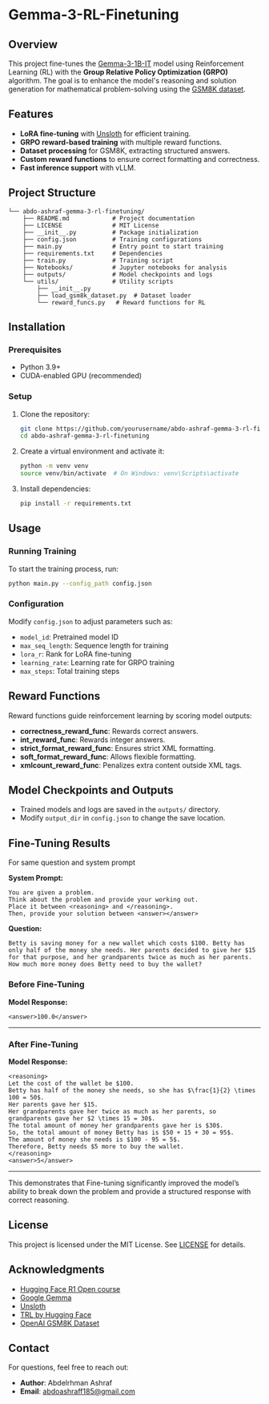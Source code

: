 # Gemma-3-RL-Finetuning

## Overview
This project fine-tunes the [Gemma-3-1B-IT](https://ai.google.dev/gemma) model using Reinforcement Learning (RL) with the **Group Relative Policy Optimization (GRPO)** algorithm. The goal is to enhance the model's reasoning and solution generation for mathematical problem-solving using the [GSM8K dataset](https://huggingface.co/datasets/openai/gsm8k).

## Features
- **LoRA fine-tuning** with [Unsloth](https://github.com/unslothai/unsloth) for efficient training.
- **GRPO reward-based training** with multiple reward functions.
- **Dataset processing** for GSM8K, extracting structured answers.
- **Custom reward functions** to ensure correct formatting and correctness.
- **Fast inference support** with vLLM.

## Project Structure
```
└── abdo-ashraf-gemma-3-rl-finetuning/
    ├── README.md            # Project documentation
    ├── LICENSE              # MIT License
    ├── __init__.py          # Package initialization
    ├── config.json          # Training configurations
    ├── main.py              # Entry point to start training
    ├── requirements.txt     # Dependencies
    ├── train.py             # Training script
    ├── Notebooks/           # Jupyter notebooks for analysis
    ├── outputs/             # Model checkpoints and logs
    └── utils/               # Utility scripts
        ├── __init__.py      
        ├── load_gsm8k_dataset.py  # Dataset loader
        └── reward_funcs.py   # Reward functions for RL
```

## Installation
### Prerequisites
- Python 3.9+
- CUDA-enabled GPU (recommended)

### Setup
1. Clone the repository:
   ```bash
   git clone https://github.com/yourusername/abdo-ashraf-gemma-3-rl-finetuning.git
   cd abdo-ashraf-gemma-3-rl-finetuning
   ```

2. Create a virtual environment and activate it:
   ```bash
   python -m venv venv
   source venv/bin/activate  # On Windows: venv\Scripts\activate
   ```

3. Install dependencies:
   ```bash
   pip install -r requirements.txt
   ```

## Usage
### Running Training
To start the training process, run:
```bash
python main.py --config_path config.json
```

### Configuration
Modify `config.json` to adjust parameters such as:
- `model_id`: Pretrained model ID
- `max_seq_length`: Sequence length for training
- `lora_r`: Rank for LoRA fine-tuning
- `learning_rate`: Learning rate for GRPO training
- `max_steps`: Total training steps

## Reward Functions
Reward functions guide reinforcement learning by scoring model outputs:
- **correctness_reward_func**: Rewards correct answers.
- **int_reward_func**: Rewards integer answers.
- **strict_format_reward_func**: Ensures strict XML formatting.
- **soft_format_reward_func**: Allows flexible formatting.
- **xmlcount_reward_func**: Penalizes extra content outside XML tags.

## Model Checkpoints and Outputs
- Trained models and logs are saved in the `outputs/` directory.
- Modify `output_dir` in `config.json` to change the save location.

## Fine-Tuning Results
For same question and system prompt

**System Prompt:**
```
You are given a problem.
Think about the problem and provide your working out.
Place it between <reasoning> and </reasoning>.
Then, provide your solution between <answer></answer>
```
**Question:**
```
Betty is saving money for a new wallet which costs $100. Betty has only half of the money she needs. Her parents decided to give her $15 for that purpose, and her grandparents twice as much as her parents. How much more money does Betty need to buy the wallet?
```

### Before Fine-Tuning
**Model Response:**
```
<answer>100.0</answer>
```

---

### After Fine-Tuning
**Model Response:**
```
<reasoning>
Let the cost of the wallet be $100.
Betty has half of the money she needs, so she has $\frac{1}{2} \times 100 = 50$.
Her parents gave her $15.
Her grandparents gave her twice as much as her parents, so grandparents gave her $2 \times 15 = 30$.
The total amount of money her grandparents gave her is $30$.
So, the total amount of money Betty has is $50 + 15 + 30 = 95$.
The amount of money she needs is $100 - 95 = 5$.
Therefore, Betty needs $5 more to buy the wallet.
</reasoning>
<answer>5</answer>
```

---

This demonstrates that Fine-tuning significantly improved the model’s ability to break down the problem and provide a structured response with correct reasoning.

## License
This project is licensed under the MIT License. See [LICENSE](LICENSE) for details.

## Acknowledgments
- [Hugging Face R1 Open course](https://huggingface.co/learn/nlp-course/en/chapter12/1?fw=pt)
- [Google Gemma](https://ai.google.dev/gemma)
- [Unsloth](https://github.com/unslothai/unsloth)
- [TRL by Hugging Face](https://huggingface.co/docs/trl)
- [OpenAI GSM8K Dataset](https://huggingface.co/datasets/openai/gsm8k)

## Contact
For questions, feel free to reach out:
- **Author**: Abdelrhman Ashraf
- **Email**: abdoashraff185@gmail.com

